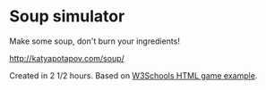 # Soup simulator
Make some soup, don't burn your ingredients!

http://katyapotapov.com/soup/

Created in 2 1/2 hours. Based on [W3Schools HTML game example](https://www.w3schools.com/graphics/tryit.asp?filename=trygame_default_gravity).
